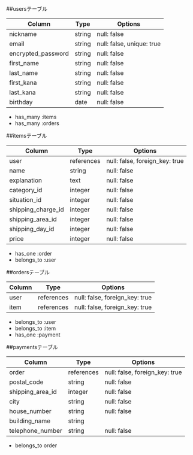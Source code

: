 
##usersテーブル

|Column             |Type   |Options                  |
|-------------------|-------|-------------------------|
| nickname          |string |null: false              |
| email             |string |null: false, unique: true|
| encrypted_password|string |null: false              |
| first_name        |string |null: false              |
| last_name         |string |null: false              |
| first_kana        |string |null: false              |
| last_kana         |string |null: false              |
| birthday          |date   |null: false              |

- has_many :items
- has_many :orders

##itemsテーブル

|Column             |Type       |Options                       |
|-------------------|-----------|------------------------------|
| user              |references |null: false, foreign_key: true|
| name              |string     |null: false                   |
| explanation       |text       |null: false                   |
| category_id       |integer    |null: false                   | 
| situation_id      |integer    |null: false                   |
| shipping_charge_id|integer    |null: false                   |
| shipping_area_id  |integer    |null: false                   |
| shipping_day_id   |integer    |null: false                   |
| price             |integer    |null: false                   |

- has_one :order
- belongs_to :user

##ordersテーブル

|Column             |Type       |Options                       |
|-------------------|-----------|------------------------------|
| user              |references |null: false, foreign_key: true|
| item              |references |null: false, foreign_key: true|

- belongs_to :user
- belongs_to :item
- has_one :payment

##paymentsテーブル

|Column             |Type       |Options                       |
|-------------------|-----------|------------------------------|
| order             |references |null: false, foreign_key: true|
| postal_code       |string     |null: false                   |
|  shipping_area_id |integer    |null: false                   |
| city              |string     |null: false                   | 
| house_number      |string     |null: false                   |
| building_name     |string     |                              |
| telephone_number  |string     |null: false                   |

- belongs_to order

